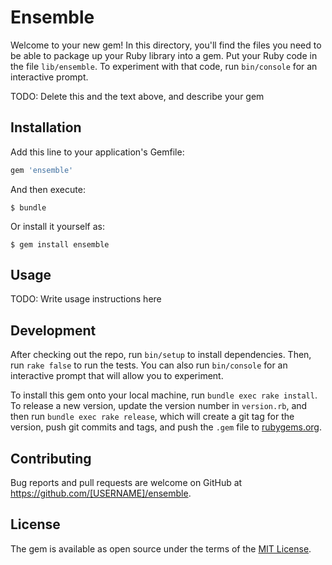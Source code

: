 # Ensemble

Welcome to your new gem! In this directory, you'll find the files you need to be able to package up your Ruby library into a gem. Put your Ruby code in the file `lib/ensemble`. To experiment with that code, run `bin/console` for an interactive prompt.

TODO: Delete this and the text above, and describe your gem

## Installation

Add this line to your application's Gemfile:

```ruby
gem 'ensemble'
```

And then execute:

    $ bundle

Or install it yourself as:

    $ gem install ensemble

## Usage

TODO: Write usage instructions here

## Development

After checking out the repo, run `bin/setup` to install dependencies. Then, run `rake false` to run the tests. You can also run `bin/console` for an interactive prompt that will allow you to experiment.

To install this gem onto your local machine, run `bundle exec rake install`. To release a new version, update the version number in `version.rb`, and then run `bundle exec rake release`, which will create a git tag for the version, push git commits and tags, and push the `.gem` file to [rubygems.org](https://rubygems.org).

## Contributing

Bug reports and pull requests are welcome on GitHub at https://github.com/[USERNAME]/ensemble.


## License

The gem is available as open source under the terms of the [MIT License](http://opensource.org/licenses/MIT).

